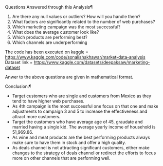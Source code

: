 Questions Answered through this Analysis¶
1. Are there any null values or outliers? How will you handle them?
2. What factors are significantly related to the number of web purchases?
3. Which marketing campaign was the most successful?
4. What does the average customer look like?
5. Which products are performing best?
6. Which channels are underperforming


The code has been executed on kaggle = https://www.kaggle.com/code/sonalishakhawar/market-data-analysis
Dataset link = https://www.kaggle.com/datasets/deepaksaw/marketing-dataset

Anwer to the above questions are given in mathematical format.

Conclusion:¶
* Target customers who are single and customers from Mexico as they tend to have higher web purchases.
* As 4th campaign is the most successful one focus on that one and make adjustments to campaign 3 and 5 to increase the effectiveness and attract more customers.
* Target the customers who have average age of 45, graudate and married having a single kid. The average yearly income of household is 51,969.86.
* As wine and meat products are the best performing products always make sure to have them in stock and offer a high quality.
* As deals channel is not attracting significant customers, either make changes to the strategy of deals channel or redirect the efforts to focus more on other channels that are performing well.
